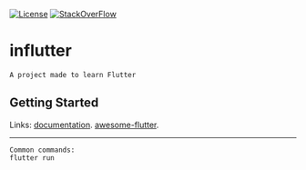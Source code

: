 [![License](https://img.shields.io/badge/license-MIT-blue.svg?style=flat-square)](https://github.com/inPhoenix/)
[![StackOverFlow](https://img.shields.io/badge/StackOverflow-3746-orange.svg)](https://stackoverflow.com/questions/tagged/flutter?sort=votes)

# influtter

    A project made to learn Flutter

## Getting Started

Links:
[documentation](https://flutter.io/).
[awesome-flutter](https://github.com/Solido/awesome-flutter/).

---
    Common commands: 
    flutter run
